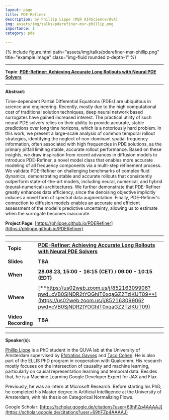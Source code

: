 ```yaml
---
layout: page
title: PDE-Refiner
description: by Phillip Lippe (MSR AI4Science/UvA)
img: assets/img/talks/pderefiner-msr-phillip.png
importance: 1
category: pde

---
```




<div class="row">
    <div class="col-sm mt-3 mt-md-0">
        {% include figure.html path="assets/img/talks/pderefiner-msr-phillip.png" title="example image" class="img-fluid rounded z-depth-1" %}
    </div>
</div>
<hr>


**Topic**:  [**PDE-Refiner: Achieving Accurate Long Rollouts with Neural PDE Solvers**](https://arxiv.org/abs/2308.05732)



<hr>

**Abstract:**  

Time-dependent Partial Differential Equations (PDEs) are ubiquitous in science and engineering. Recently, mostly due to the high computational cost of traditional solution techniques, deep neural network based surrogates have gained increased interest. The practical utility of such neural PDE solvers relies on their ability to provide accurate, stable predictions over long time horizons, which is a notoriously hard problem. In this work, we present a large-scale analysis of common temporal rollout strategies, identifying the neglect of non-dominant spatial frequency information, often associated with high frequencies in PDE solutions, as the primary pitfall limiting stable, accurate rollout performance. Based on these insights, we draw inspiration from recent advances in diffusion models to introduce PDE-Refiner, a novel model class that enables more accurate modeling of all frequency components via a multi-step refinement process. We validate PDE-Refiner on challenging benchmarks of complex fluid dynamics, demonstrating stable and accurate rollouts that consistently outperform state-of-the-art models, including neural, numerical, and hybrid (neural-numerical) architectures. We further demonstrate that PDE-Refiner greatly enhances data efficiency, since the denoising objective implicitly induces a novel form of spectral data augmentation. Finally, PDE-Refiner's connection to diffusion models enables an accurate and efficient assessment of the model's predictive uncertainty, allowing us to estimate when the surrogate becomes inaccurate.

**Project Page**: [https://phlippe.github.io/PDERefiner](https://phlippe.github.io/PDERefiner)

<hr>


|                     |                                                              |
| ------------------- | ------------------------------------------------------------ |
| **Topic**           | [**PDE-Refiner: Achieving Accurate Long Rollouts with Neural PDE Solvers**](https://arxiv.org/abs/2308.05732) |
|                     |                                                              |
| **Slides**          | **TBA**                                                      |
|                     |                                                              |
| **When**            | **28.08.23, 15:00 - 16:15 (CET) / 09:00 - 10:15 (EDT)**      |
|                     |                                                              |
| **Where**           | [**https://us02web.zoom.us/j/85216309906?pwd=cVB0SjNDR2tYOGhIT0xqaGZ2TzlKUT09**](https://us02web.zoom.us/j/85216309906?pwd=cVB0SjNDR2tYOGhIT0xqaGZ2TzlKUT09) |
|                     |                                                              |
| **Video Recording** | **TBA**                                                      |

<hr>

**Speaker(s):**

[Phillip Lippe](https://phlippe.github.io) is a PhD student in the QUVA lab at the University of Amsterdam supervised by [Efstratios Gavves](https://www.egavves.com/) and [Taco Cohen](https://tacocohen.wordpress.com/). He is also part of the ELLIS PhD program in cooperation with Qualcomm. His research mostly focuses on the intersection of causality and machine learning, particularly on causal representation learning and temporal data. Besides that, he is a Machine Learning Google Developer Expert for JAX and Flax.

Previously, he was an intern at Microsoft Research. Before starting his PhD, he completed his Master degree in Artificial Intelligence at the University of Amsterdam, with his thesis on Categorical Normalizing Flows.

Google Scholar: [https://scholar.google.de/citations?user=69hFZp4AAAAJ](https://scholar.google.de/citations?user=69hFZp4AAAAJ)

